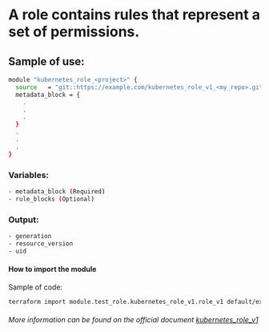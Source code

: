 # A role contains rules that represent a set of permissions.

## Sample of use:

```bash
module "kubernetes_role_<project>" {
  source   = "git::https://example.com/kubernetes_role_v1_<my_repo>.git"
  metadata_block = {
    .
    .
    .
  }
  .
  .
  .
}
```

### Variables:

```bash
- metadata_block (Required)
- rule_blocks (Optional)
```

### Output:

```bash
- generation
- resource_version
- uid
```

#### How to import the module

Sample of code:

````bash
terraform import module.test_role.kubernetes_role_v1.role_v1 default/example-cluster_role
````

###### More information can be found on the official document [kubernetes_role_v1](https://registry.terraform.io/providers/hashicorp/kubernetes/latest/docs/resources/role_v1)